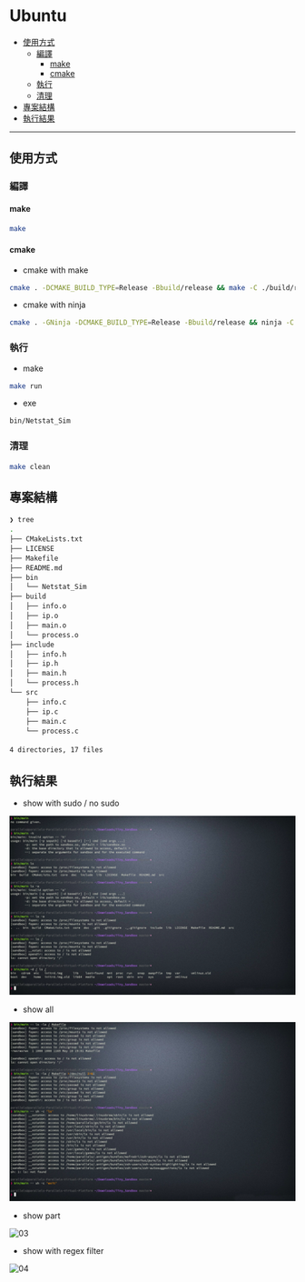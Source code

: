 # Ubuntu

<!-- vim-markdown-toc GFM -->

* [使用方式](#使用方式)
    - [編譯](#編譯)
        + [make](#make)
        + [cmake](#cmake)
    - [執行](#執行)
    - [清理](#清理)
* [專案結構](#專案結構)
* [執行結果](#執行結果)

<!-- vim-markdown-toc -->

---

## 使用方式

### 編譯

#### make

```zsh
make
```

#### cmake

-   cmake with make

```zsh
cmake . -DCMAKE_BUILD_TYPE=Release -Bbuild/release && make -C ./build/release
```

-   cmake with ninja

```zsh
cmake . -GNinja -DCMAKE_BUILD_TYPE=Release -Bbuild/release && ninja -C ./build/release
```

### 執行

-   make

```zsh
make run
```

-   exe

```zsh
bin/Netstat_Sim
```

### 清理

```zsh
make clean
```

## 專案結構

```zsh
❯ tree
.
├── CMakeLists.txt
├── LICENSE
├── Makefile
├── README.md
├── bin
│   └── Netstat_Sim
├── build
│   ├── info.o
│   ├── ip.o
│   ├── main.o
│   └── process.o
├── include
│   ├── info.h
│   ├── ip.h
│   ├── main.h
│   └── process.h
└── src
    ├── info.c
    ├── ip.c
    ├── main.c
    └── process.c

4 directories, 17 files
```

## 執行結果

-   show with sudo / no sudo

![01](doc/img/01.png)

-   show all

![02](doc/img/02.png)

-   show part

![03](doc/img/03.png)

-   show with regex filter

![04](doc/img/04.png)
